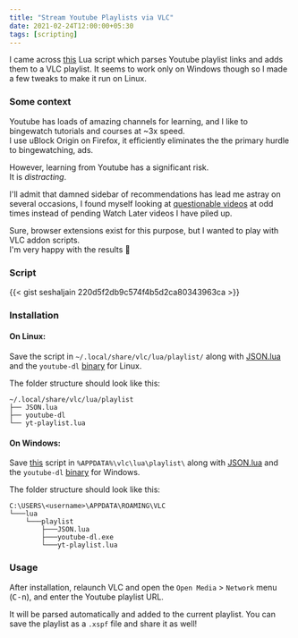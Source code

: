 ```yaml
---
title: "Stream Youtube Playlists via VLC"
date: 2021-02-24T12:00:00+05:30
tags: [scripting]
---
```


I came across [this](https://gist.github.com/p3g4asus/597050997e01f8fd1fcf473fe6545a4f) Lua script which parses Youtube playlist links and adds them to a VLC playlist. It seems to work only on Windows though so I made a few tweaks to make it run on Linux.

<!--more-->

### Some context

Youtube has loads of amazing channels for learning, and I like to bingewatch tutorials and courses at ~3x speed.  
I use uBlock Origin on Firefox, it efficiently eliminates the the primary hurdle to bingewatching, ads.

However, learning from Youtube has a significant risk.  
It is _distracting_.

I'll admit that damned sidebar of recommendations has lead me astray on several occasions, I found myself looking at [questionable videos](https://www.youtube.com/watch?v=dQw4w9WgXcQ) at odd times instead of pending Watch Later videos I have piled up.

Sure, browser extensions exist for this purpose, but I wanted to play with VLC addon scripts.  
I'm very happy with the results 🤩

### Script

{{< gist seshaljain 220d5f2db9c574f4b5d2ca80343963ca >}}

### Installation

#### On Linux:

Save the script in `~/.local/share/vlc/lua/playlist/` along with [JSON.lua](http://regex.info/code/JSON.lua) and the `youtube-dl` [binary](https://youtube-dl.org/latest) for Linux.

The folder structure should look like this:

```
~/.local/share/vlc/lua/playlist
├── JSON.lua
├── youtube-dl
└── yt-playlist.lua
```

#### On Windows:

Save [this](https://gist.github.com/p3g4asus/597050997e01f8fd1fcf473fe6545a4f) script in `%APPDATA%\vlc\lua\playlist\` along with [JSON.lua](http://regex.info/code/JSON.lua) and the `youtube-dl` [binary](https://youtube-dl.org/latest) for Windows.

The folder structure should look like this:

```
C:\USERS\<username>\APPDATA\ROAMING\VLC
└───lua
    └───playlist
        ├───JSON.lua
        ├───youtube-dl.exe
        └───yt-playlist.lua
```

### Usage

After installation, relaunch VLC and open the `Open Media` > `Network` menu (<kbd>C-n</kbd>), and enter the Youtube playlist URL.

It will be parsed automatically and added to the current playlist. You can save the playlist as a `.xspf` file and share it as well!
